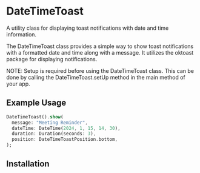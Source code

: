 # DateTimeToast

A utility class for displaying toast notifications with date and time information.

The DateTimeToast class provides a simple way to show toast notifications with a formatted date and time along with a message. It utilizes the oktoast package for displaying notifications.

NOTE: Setup is required before using the DateTimeToast class. This can be done by calling the DateTimeToast.setUp method in the main method of your app.

## Example Usage

```dart
DateTimeToast().show(
  message: "Meeting Reminder",
  dateTime: DateTime(2024, 1, 15, 14, 30),
  duration: Duration(seconds: 3),
  position: DateTimeToastPosition.bottom,
);
```

## Installation


